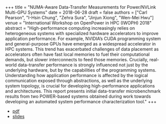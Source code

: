 +++
title = "NUMA-Aware Data-Transfer Measurements for Power/NVLink Multi-GPU Systems"
date = 2018-06-28
draft = false
authors = ["Carl Pearson", "I-Hsin Chung", "Zehra Sura", "Jinjun Xiong", "Wen-Mei Hwu"]
venue = "International Workshop on OpenPower in HPC (IWOPH) 2018"
abstract = "High-performance computing increasingly relies on heterogeneous systems with specialized hardware accelerators to improve application performance. For example, NVIDIA’s CUDA programming system and general-purpose GPUs have emerged as a widespread accelerator in HPC systems. This trend has exacerbated challenges of data placement as accelerators often have fast local memories to fuel their computational demands, but slower interconnects to feed those memories. Crucially, real-world data-transfer performance is strongly influenced not just by the underlying hardware, but by the capabilities of the programming systems. Understanding how application performance is affected by the logical communication exposed through abstractions, as well as the underlying system topology, is crucial for developing high-performance applications and architectures. This report presents initial data-transfer microbenchmark results from two POWER-based systems obtained during work towards developing an automated system performance characterization tool."
+++

* [pdf](/pdf/20180628-iwoph.pdf)
* [slides](/pdf/20180628-iwoph-slides.pdf)